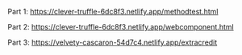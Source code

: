 Part 1: https://clever-truffle-6dc8f3.netlify.app/methodtest.html

Part 2: https://clever-truffle-6dc8f3.netlify.app/webcomponent.html

Part 3: https://velvety-cascaron-54d7c4.netlify.app/extracredit